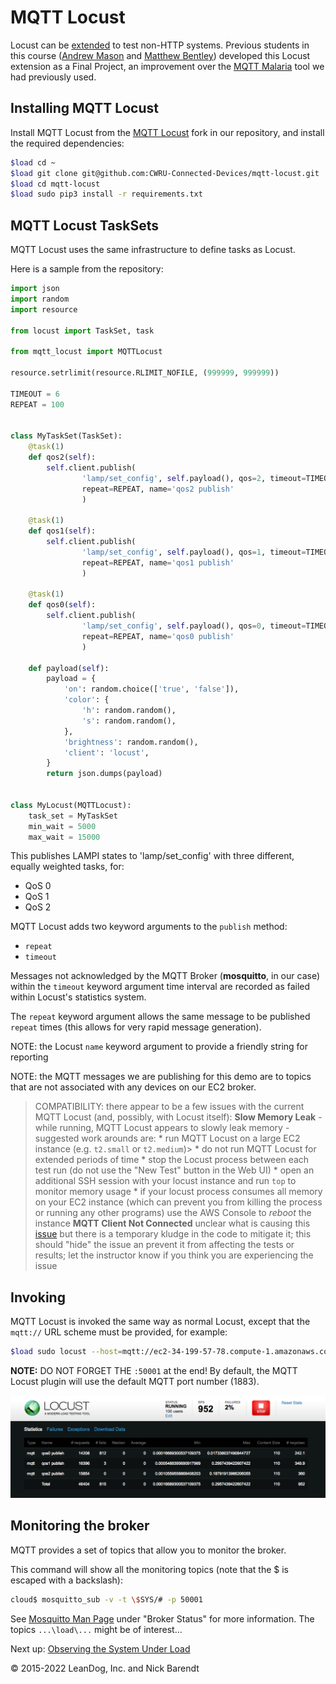 # MQTT Locust

Locust can be [extended](http://docs.locust.io/en/latest/testing-other-systems.html) to test non-HTTP systems.  Previous students in this course ([Andrew Mason](https://github.com/ajm188) and [Matthew Bentley](https://github.com/matthewbentley)) developed this Locust extension as a Final Project, an improvement over the [MQTT Malaria](https://github.com/remakeelectric/mqtt-malaria) tool we had previously used.

## Installing MQTT Locust

Install MQTT Locust from the [MQTT Locust](https://github.com/CWRU-Connected-Devices/mqtt-locust) fork in our repository, and install the required dependencies:

```bash
$load cd ~
$load git clone git@github.com:CWRU-Connected-Devices/mqtt-locust.git
$load cd mqtt-locust
$load sudo pip3 install -r requirements.txt
```

## MQTT Locust TaskSets

MQTT Locust uses the same infrastructure to define tasks as Locust.

Here is a sample from the repository:

```python
import json
import random
import resource

from locust import TaskSet, task

from mqtt_locust import MQTTLocust

resource.setrlimit(resource.RLIMIT_NOFILE, (999999, 999999))

TIMEOUT = 6
REPEAT = 100


class MyTaskSet(TaskSet):
    @task(1)
    def qos2(self):
        self.client.publish(
                'lamp/set_config', self.payload(), qos=2, timeout=TIMEOUT,
                repeat=REPEAT, name='qos2 publish'
                )

    @task(1)
    def qos1(self):
        self.client.publish(
                'lamp/set_config', self.payload(), qos=1, timeout=TIMEOUT,
                repeat=REPEAT, name='qos1 publish'
                )

    @task(1)
    def qos0(self):
        self.client.publish(
                'lamp/set_config', self.payload(), qos=0, timeout=TIMEOUT,
                repeat=REPEAT, name='qos0 publish'
                )

    def payload(self):
        payload = {
            'on': random.choice(['true', 'false']),
            'color': {
                'h': random.random(),
                's': random.random(),
            },
            'brightness': random.random(),
            'client': 'locust',
        }
        return json.dumps(payload)


class MyLocust(MQTTLocust):
    task_set = MyTaskSet
    min_wait = 5000
    max_wait = 15000
```

This publishes LAMPI states to 'lamp/set\_config' with three different, equally weighted tasks, for:

* QoS 0
* QoS 1
* QoS 2

MQTT Locust adds two keyword arguments to the `publish` method:

* `repeat`
* `timeout`

Messages not acknowledged by the MQTT Broker (**mosquitto**, in our case) within the `timeout` keyword argument time interval are recorded as failed within Locust's statistics system.

The `repeat` keyword argument allows the same message to be published `repeat` times (this allows for very rapid message generation).

NOTE: the Locust `name` keyword argument to provide a friendly string for reporting

NOTE: the MQTT messages we are publishing for this demo are to topics that are not associated with any devices on our EC2 broker.

> COMPATIBILITY:  there appear to be a few issues with the current MQTT Locust (and, possibly, with Locust itself):
> **Slow Memory Leak** - while running, MQTT Locust appears to slowly leak memory - suggested work arounds are:
>     * run MQTT Locust on a large EC2 instance (e.g. `t2.small` or `t2.medium`)>     * do not run MQTT Locust for extended periods of time
>     * stop the Locust process between each test run (do not use the "New Test" button in the Web UI)
>     * open an additional SSH session with your locust instance and run `top` to monitor memory usage
>     * if your locust process consumes all memory on your EC2 instance (which can prevent you from killing the process or running any other programs) use the AWS Console to _reboot_ the instance
> **MQTT Client Not Connected** unclear what is causing this [issue](https://github.com/CWRU-Connected-Devices/mqtt-locust/issues/1) but there is a temporary kludge in the code to mitigate it; this should "hide" the issue an prevent it from affecting the tests or results; let the instructor know if you think you are experiencing the issue

## Invoking

MQTT Locust is invoked the same way as normal Locust, except that the `mqtt://` URL scheme must be provided, for example:

```bash
$load sudo locust --host=mqtt://ec2-34-199-57-78.compute-1.amazonaws.com:50001
```

**NOTE:**  DO NOT FORGET THE `:50001` at the end!  By default, the MQTT Locust plugin will use the default MQTT port number (1883).

![](Images/mqtt_locust.png)

## Monitoring the broker

MQTT provides a set of topics that allow you to monitor the broker.

This command will show all the monitoring topics (note that the $ is escaped with a backslash):

```bash
cloud$ mosquitto_sub -v -t \$SYS/# -p 50001
```

See [Mosquitto Man Page](https://mosquitto.org/man/mosquitto-8.html) under "Broker Status" for more information.  The topics `...\load\...` might be of interest...

Next up: [Observing the System Under Load](../12.3_Observing_System_Under_Load/README.md)

&copy; 2015-2022 LeanDog, Inc. and Nick Barendt
